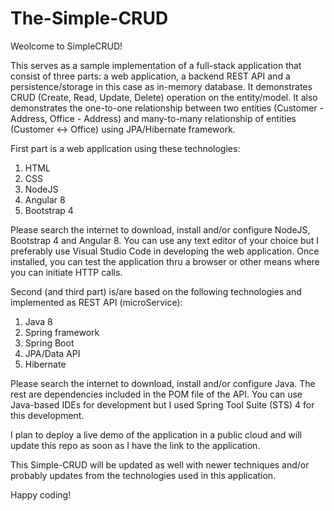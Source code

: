 # The-Simple-CRUD

Weolcome to SimpleCRUD!

This serves as a sample implementation of a full-stack application that consist of three parts: a web application, a backend REST API and a persistence/storage in this case as in-memory database. It demonstrates CRUD (Create, Read, Update, Delete) operation on the entity/model. It also demonstrates the one-to-one relationship between two entities (Customer - Address, Office - Address) and many-to-many relationship of entities (Customer <-> Office) using JPA/Hibernate framework.

First part is a web application using these technologies:
1. HTML
2. CSS
3. NodeJS
4. Angular 8
5. Bootstrap 4

Please search the internet to download, install and/or configure NodeJS, Bootstrap 4 and Angular 8.
You can use any text editor of your choice but I preferably use Visual Studio Code in developing the web application.  Once installed, you can test the application thru a browser or other means where you can initiate HTTP calls.

Second (and third part) is/are based on the following technologies and implemented as REST API (microService):
1. Java 8
2. Spring framework
3. Spring Boot
4. JPA/Data API
5. Hibernate

Please search the internet to download, install and/or configure Java.  The rest are dependencies included in the POM file of the API.
You can use Java-based IDEs for development but I used Spring Tool Suite (STS) 4 for this development.  

I plan to deploy a live demo of the application in a public cloud and will update this repo as soon as I have the link to the application.

This Simple-CRUD will be updated as well with newer techniques and/or probably updates from the technologies used in this application.

Happy coding!
